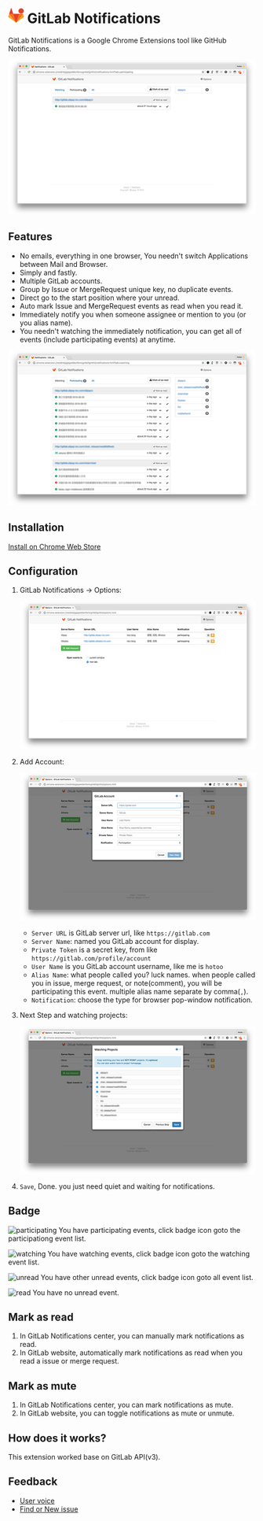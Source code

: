 # ![logo](./assets/logo.png) GitLab Notifications

GitLab Notifications is a Google Chrome Extensions tool like GitHub Notifications.

![screen shot options](./assets/screen-shot-participating-640x400.png)


## Features

- No emails, everything in one browser, You needn't switch Applications between Mail and Browser.
- Simply and fastly.
- Multiple GitLab accounts.
- Group by Issue or MergeRequest unique key, no duplicate events.
- Direct go to the start position where your unread.
- Auto mark Issue and MergeRequest events as read when you read it.
- Immediately notify you when someone assignee or mention to you (or you alias name).
- You needn't watching the immediately notification, you can get all of events
  (include participating events) at anytime.

![screen shot options](./assets/screen-shot-watching-640x400.png)


## Installation

[Install on Chrome Web Store](https://chrome.google.com/webstore/detail/gitlab-notifications/neidmbjigjejpekbknfbmcgmkbfgmfmi)

## Configuration


1. GitLab Notifications -> Options:

    ![screen shot options](./assets/screen-shot-options-640x400.png)

1. Add Account:

    ![screen shot options](./assets/screen-shot-options-account-640x400.png)

    - `Server URL` is GitLab server url, like `https://gitlab.com`
    - `Server Name`: named you GitLab account for display.
    - `Private Token` is a secret key, from like `https://gitlab.com/profile/account`
    - `User Name` is you GitLab account username, like me is `hotoo`
    - `Alias Name`: what people called you? luck names. when people called you in issue, merge request, or note(comment),
    you will be participating this event. multiple alias name separate by comma(`,`).
    - `Notification`: choose the type for browser pop-window notification.

1. Next Step and watching projects:

    ![screen shot options](./assets/screen-shot-options-watching-640x400.png)

1. `Save`, Done. you just need quiet and waiting for notifications.

## Badge


![participating](./assets/badge-participating.png) You have participating events, click badge icon goto the participationg event list.

![watching](./assets/badge-watching.png) You have watching events, click badge icon goto the watching event list.

![unread](./assets/badge-unread.png) You have other unread events, click badge icon goto all event list.

![read](./assets/badge-read.png) You have no unread event.

## Mark as read

1. In GitLab Notifications center, you can manually mark notifications as read.
2. In GitLab website, automatically mark notifications as read when you read a issue or merge request.


## Mark as mute

1. In GitLab Notifications center, you can mark notifications as mute.
2. In GitLab website, you can toggle notifications as mute or unmute.


## How does it works?

This extension worked base on GitLab API(v3).


## Feedback

- [User voice](./user-voice.md)
- [Find or New issue](https://github.com/hotoo/gitlab-notifications/issues)
